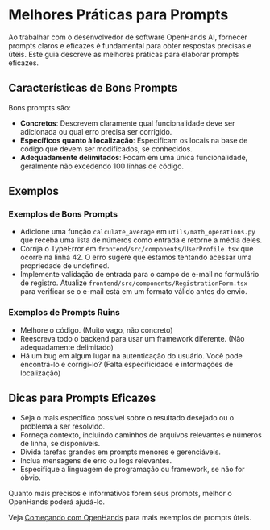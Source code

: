# Melhores Práticas para Prompts

Ao trabalhar com o desenvolvedor de software OpenHands AI, fornecer prompts claros e eficazes é fundamental para obter respostas precisas
e úteis. Este guia descreve as melhores práticas para elaborar prompts eficazes.

## Características de Bons Prompts

Bons prompts são:

- **Concretos**: Descrevem claramente qual funcionalidade deve ser adicionada ou qual erro precisa ser corrigido.
- **Específicos quanto à localização**: Especificam os locais na base de código que devem ser modificados, se conhecidos.
- **Adequadamente delimitados**: Focam em uma única funcionalidade, geralmente não excedendo 100 linhas de código.

## Exemplos

### Exemplos de Bons Prompts

- Adicione uma função `calculate_average` em `utils/math_operations.py` que receba uma lista de números como entrada e retorne a média deles.
- Corrija o TypeError em `frontend/src/components/UserProfile.tsx` que ocorre na linha 42. O erro sugere que estamos tentando acessar uma propriedade de undefined.
- Implemente validação de entrada para o campo de e-mail no formulário de registro. Atualize `frontend/src/components/RegistrationForm.tsx` para verificar se o e-mail está em um formato válido antes do envio.

### Exemplos de Prompts Ruins

- Melhore o código. (Muito vago, não concreto)
- Reescreva todo o backend para usar um framework diferente. (Não adequadamente delimitado)
- Há um bug em algum lugar na autenticação do usuário. Você pode encontrá-lo e corrigi-lo? (Falta especificidade e informações de localização)

## Dicas para Prompts Eficazes

- Seja o mais específico possível sobre o resultado desejado ou o problema a ser resolvido.
- Forneça contexto, incluindo caminhos de arquivos relevantes e números de linha, se disponíveis.
- Divida tarefas grandes em prompts menores e gerenciáveis.
- Inclua mensagens de erro ou logs relevantes.
- Especifique a linguagem de programação ou framework, se não for óbvio.

Quanto mais precisos e informativos forem seus prompts, melhor o OpenHands poderá ajudá-lo.

Veja [Começando com OpenHands](../getting-started) para mais exemplos de prompts úteis.